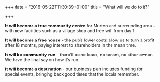 +++
date = "2016-05-22T11:30:39+01:00"
title = "What will we do to it?"

+++

**It will become a true community centre** for Murton and surrounding
area - with new facilities such as a village shop and free wifi from day 1.

**It will become a free house** - the pub’s lower costs allow us to turn a
profit after 18 months, paying interest to shareholders in the mean time.

**It will be community-run** - there’ll be no lease, no tenant, no other
owner. We have the final say on how it’s run.

**It will become a destination** - our business plan includes funding for
special events, bringing back good times that the locals remember.

